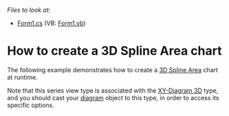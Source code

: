 <!-- default file list -->
*Files to look at*:

* [Form1.cs](./CS/Series_3DSplineAreaChart/Form1.cs) (VB: [Form1.vb](./VB/Series_3DSplineAreaChart/Form1.vb))
<!-- default file list end -->
# How to create a 3D Spline Area chart


<p>The following example demonstrates how to create a <a href="http://devexpress.com/Help/Content.aspx?help=XtraCharts&document=CustomDocument3995.htm">3D Spline Area</a> chart at runtime.</p><p>Note that this series view type is associated with the <a href="http://devexpress.com/Help/Content.aspx?help=XtraCharts&document=CustomDocument5909.htm">XY-Diagram 3D</a> type, and you should cast your <a href="http://devexpress.com/Help/Content.aspx?help=XtraCharts&document=CustomDocument6017.htm">diagram</a> object to this type, in order to access its specific options.</p>

<br/>


